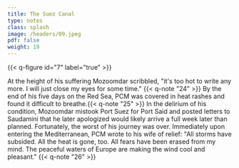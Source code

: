 ```yaml
---
title: The Suez Canal
type: notes
class: splash
image: /headers/09.jpeg
pdf: false
weight: 19
---
```


{{< q-figure id="7" label="true" >}}

At the height of his suffering Mozoomdar scribbled, "it's too hot to
write any more. I will just close my eyes for some time." {{< q-note "24" >}} By the
end of his five days on the Red Sea, PCM was covered in heat rashes and
found it difficult to breathe.{{< q-note "25" >}} In the delirium of his condition,
Mozoomdar mistook Port Suez for Port Said and posted letters to
Saudamini that he later apologized would likely arrive a full week later
than planned. Fortunately, the worst of his journey was over.
Immediately upon entering the Mediterranean, PCM wrote to his wife of
relief: "All storms have subsided. All the heat is gone, too. All fears
have been erased from my mind. The peaceful waters of Europe are making
the wind cool and pleasant." {{< q-note "26" >}}
